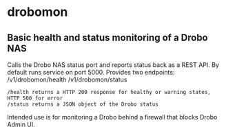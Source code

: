 # drobomon
## Basic health and status monitoring of a Drobo NAS

Calls the Drobo NAS status port and reports status back as a REST API.
	By default runs service on port 5000.
	Provides two endpoints:
	/v1/drobomon/health
	/v1/drobomon/status

	/health returns a HTTP 200 response for healthy or warning states, HTTP 500 for error
	/status returns a JSON object of the Drobo status
  
 Intended use is for monitoring a Drobo behind a firewall that blocks Drobo Admin UI.

